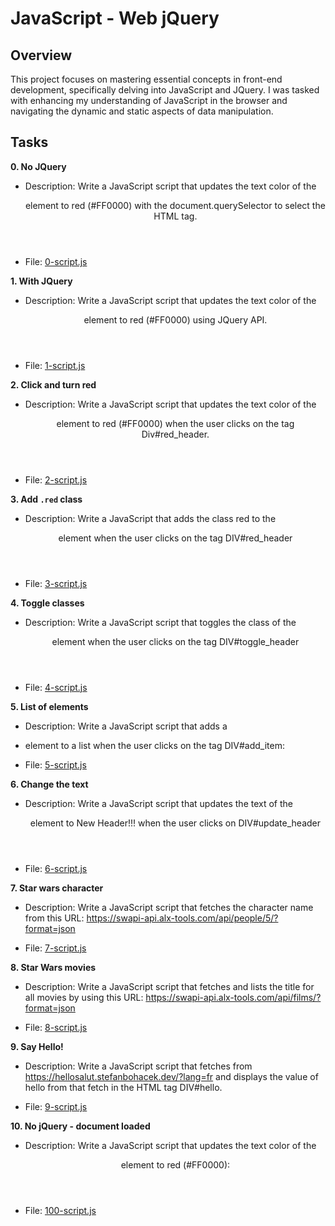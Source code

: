 # JavaScript - Web jQuery

## Overview

This project focuses on mastering essential concepts in front-end development, specifically delving into JavaScript and JQuery. I was tasked with enhancing my understanding of JavaScript in the browser and navigating the dynamic and static aspects of data manipulation.

## Tasks

<b>0. No JQuery</b>

- Description: Write a JavaScript script that updates the text color of the <header> element to red (#FF0000) with the document.querySelector to select the HTML tag.

- File: [0-script.js](./0-script.js)

<b>1. With JQuery</b>

- Description: Write a JavaScript script that updates the text color of the <header> element to red (#FF0000) using JQuery API.

- File: [1-script.js](./1-script.js)

<b>2. Click and turn red</b>

- Description: Write a JavaScript script that updates the text color of the <header> element to red (#FF0000) when the user clicks on the tag Div#red_header.

- File: [2-script.js](./2-script.js)

<b>3. Add `.red` class</b>

- Description: Write a JavaScript that adds the class red to the <header> element when the user clicks on the tag DIV#red_header

- File: [3-script.js](./3-script.js)

<b>4. Toggle classes</b>

- Description: Write a JavaScript script that toggles the class of the <header> element when the user clicks on the tag DIV#toggle_header

- File: [4-script.js](./4-script.js)

<b>5. List of elements</b>

- Description: Write a JavaScript script that adds a <li> element to a list when the user clicks on the tag DIV#add_item:

- File: [5-script.js](./5-script.js)

<b>6. Change the text</b>

- Description: Write a JavaScript script that updates the text of the <header> element to New Header!!! when the user clicks on DIV#update_header

- File: [6-script.js](./6-script.js)

<b>7. Star wars character</b>

- Description: Write a JavaScript script that fetches the character name from this URL: https://swapi-api.alx-tools.com/api/people/5/?format=json

- File: [7-script.js](./7-script.js)

<b>8. Star Wars movies</b>

- Description: Write a JavaScript script that fetches and lists the title for all movies by using this URL: https://swapi-api.alx-tools.com/api/films/?format=json

- File: [8-script.js](./8-script.js)

<b>9. Say Hello!</b>

- Description: Write a JavaScript script that fetches from https://hellosalut.stefanbohacek.dev/?lang=fr and displays the value of hello from that fetch in the HTML tag DIV#hello.

- File: [9-script.js](./9-script.js)

<b>10. No jQuery - document loaded</b>

- Description: Write a JavaScript script that updates the text color of the <header> element to red (#FF0000):

- File: [100-script.js](./100-script.js)
